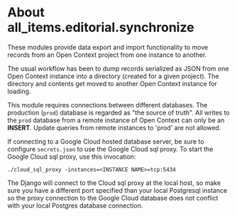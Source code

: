 # About all_items.editorial.synchronize

These modules provide data export and import functionality to move records from an Open Context project from one instance to another.

The usual workflow has been to dump records serialized as JSON from one Open Context instance into a directory (created for a given project). The directory and contents get moved to another Open Context instance for loading.

This module requires connections between different databases. The production (`prod`) 
database is regarded as "the source of truth". All writes to the `prod` database from
a remote instance of Open Context can only be an **INSERT**. Update queries from 
remote instances to 'prod' are not allowed.

If connecting to a Google Cloud hosted database server, be sure to configure
`secrets.json` to use the Google Cloud sql proxy. To start the Google Cloud
sql proxy, use this invocation:


    ./cloud_sql_proxy -instances=<INSTANCE NAME>=tcp:5434


The Django will connect to the Cloud sql proxy at the local host, so make sure you
have a different port specified than your local Postgresql instance so the 
proxy connection to the Google Cloud database does not conflict with your 
local Postgres database connection.